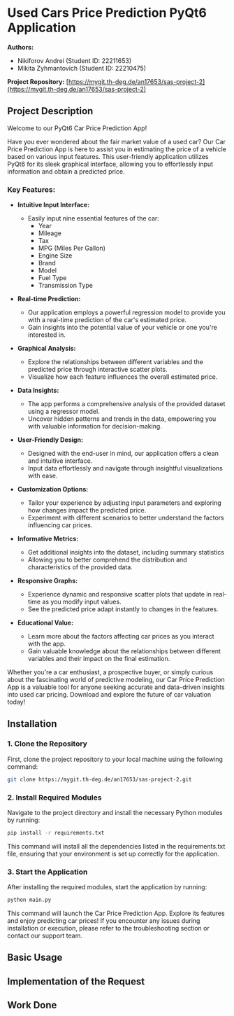 # Used Cars Price Prediction PyQt6 Application 

**Authors:**
- Nikiforov Andrei (Student ID: 22211653)
- Mikita Zyhmantovich (Student ID: 22210475)

**Project Repository:**
[https://mygit.th-deg.de/an17653/sas-project-2](https://mygit.th-deg.de/an17653/sas-project-2)

## Project Description

Welcome to our PyQt6 Car Price Prediction App!

Have you ever wondered about the fair market value of a used car? Our Car Price Prediction App is here to assist you in estimating the price of a vehicle based on various input features. This user-friendly application utilizes PyQt6 for its sleek graphical interface, allowing you to effortlessly input information and obtain a predicted price.

### Key Features:

- **Intuitive Input Interface:**
  - Easily input nine essential features of the car:
    - Year 
    - Mileage
    - Tax
    - MPG (Miles Per Gallon)
    - Engine Size
    - Brand
    - Model
    - Fuel Type
    - Transmission Type
    
- **Real-time Prediction:**
  - Our application employs a powerful regression model to provide you with a real-time prediction of the car's estimated price. 
  - Gain insights into the potential value of your vehicle or one you're interested in.

- **Graphical Analysis:**
  - Explore the relationships between different variables and the predicted price through interactive scatter plots. 
  - Visualize how each feature influences the overall estimated price.

- **Data Insights:**
  - The app performs a comprehensive analysis of the provided dataset using a regressor model. 
  - Uncover hidden patterns and trends in the data, empowering you with valuable information for decision-making.

- **User-Friendly Design:**
  - Designed with the end-user in mind, our application offers a clean and intuitive interface. 
  - Input data effortlessly and navigate through insightful visualizations with ease.

- **Customization Options:**
  - Tailor your experience by adjusting input parameters and exploring how changes impact the predicted price. 
  - Experiment with different scenarios to better understand the factors influencing car prices.

- **Informative Metrics:**
  - Get additional insights into the dataset, including summary statistics 
  - Allowing you to better comprehend the distribution and characteristics of the provided data.

- **Responsive Graphs:**
  - Experience dynamic and responsive scatter plots that update in real-time as you modify input values. 
  - See the predicted price adapt instantly to changes in the features.

- **Educational Value:**
  - Learn more about the factors affecting car prices as you interact with the app. 
  - Gain valuable knowledge about the relationships between different variables and their impact on the final estimation.

Whether you're a car enthusiast, a prospective buyer, or simply curious about the fascinating world of predictive modeling, our Car Price Prediction App is a valuable tool for anyone seeking accurate and data-driven insights into used car pricing. 
Download and explore the future of car valuation today!

## Installation

### 1. Clone the Repository

First, clone the project repository to your local machine using the following command:

```bash
git clone https://mygit.th-deg.de/an17653/sas-project-2.git
```

### 2. Install Required Modules

Navigate to the project directory and install the necessary Python modules by running:
```bash
pip install -r requirements.txt
```
This command will install all the dependencies listed in the requirements.txt file, 
ensuring that your environment is set up correctly for the application.

### 3. Start the Application

After installing the required modules, start the application by running:
```bash
python main.py
```
This command will launch the Car Price Prediction App. 
Explore its features and enjoy predicting car prices! 
If you encounter any issues during installation or execution, 
please refer to the troubleshooting section or contact our support team.

## Basic Usage


## Implementation of the Request

## Work Done
